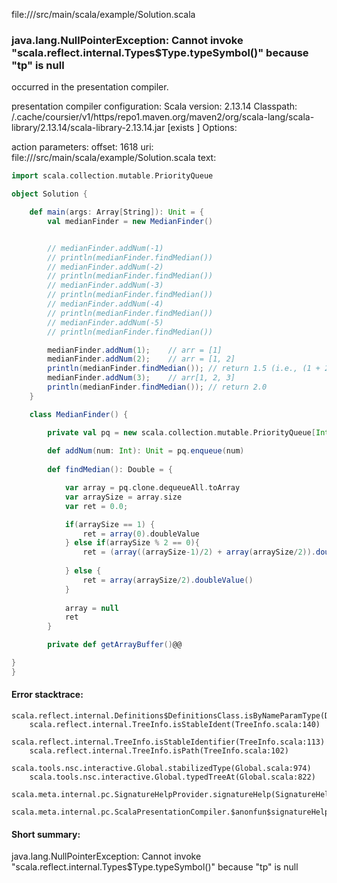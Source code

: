 file://<WORKSPACE>/src/main/scala/example/Solution.scala
### java.lang.NullPointerException: Cannot invoke "scala.reflect.internal.Types$Type.typeSymbol()" because "tp" is null

occurred in the presentation compiler.

presentation compiler configuration:
Scala version: 2.13.14
Classpath:
<HOME>/.cache/coursier/v1/https/repo1.maven.org/maven2/org/scala-lang/scala-library/2.13.14/scala-library-2.13.14.jar [exists ]
Options:



action parameters:
offset: 1618
uri: file://<WORKSPACE>/src/main/scala/example/Solution.scala
text:
```scala
import scala.collection.mutable.PriorityQueue

object Solution {

    def main(args: Array[String]): Unit = {
        val medianFinder = new MedianFinder()


        // medianFinder.addNum(-1)   
        // println(medianFinder.findMedian()) 
        // medianFinder.addNum(-2)   
        // println(medianFinder.findMedian())
        // medianFinder.addNum(-3)   
        // println(medianFinder.findMedian())
        // medianFinder.addNum(-4)   
        // println(medianFinder.findMedian())
        // medianFinder.addNum(-5)   
        // println(medianFinder.findMedian())

        medianFinder.addNum(1);    // arr = [1]
        medianFinder.addNum(2);    // arr = [1, 2]
        println(medianFinder.findMedian()); // return 1.5 (i.e., (1 + 2) / 2)
        medianFinder.addNum(3);    // arr[1, 2, 3]
        println(medianFinder.findMedian()); // return 2.0
    }

    class MedianFinder() {

        private val pq = new scala.collection.mutable.PriorityQueue[Int]()
        
        def addNum(num: Int): Unit = pq.enqueue(num)
        
        def findMedian(): Double = {

            var array = pq.clone.dequeueAll.toArray
            var arraySize = array.size
            var ret = 0.0;

            if(arraySize == 1) {
                ret = array(0).doubleValue
            } else if(arraySize % 2 == 0){
                ret = (array((arraySize-1)/2) + array(arraySize/2)).doubleValue() / 2
                
            } else { 
                ret = array(arraySize/2).doubleValue()
            }
            
            array = null
            ret
        }

        private def getArrayBuffer()@@

}
}
```



#### Error stacktrace:

```
scala.reflect.internal.Definitions$DefinitionsClass.isByNameParamType(Definitions.scala:428)
	scala.reflect.internal.TreeInfo.isStableIdent(TreeInfo.scala:140)
	scala.reflect.internal.TreeInfo.isStableIdentifier(TreeInfo.scala:113)
	scala.reflect.internal.TreeInfo.isPath(TreeInfo.scala:102)
	scala.tools.nsc.interactive.Global.stabilizedType(Global.scala:974)
	scala.tools.nsc.interactive.Global.typedTreeAt(Global.scala:822)
	scala.meta.internal.pc.SignatureHelpProvider.signatureHelp(SignatureHelpProvider.scala:23)
	scala.meta.internal.pc.ScalaPresentationCompiler.$anonfun$signatureHelp$1(ScalaPresentationCompiler.scala:339)
```
#### Short summary: 

java.lang.NullPointerException: Cannot invoke "scala.reflect.internal.Types$Type.typeSymbol()" because "tp" is null